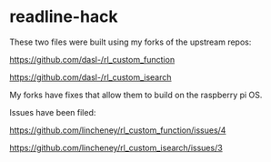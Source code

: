 # readline-hack
These two files were built using my forks of the upstream repos:

https://github.com/dasl-/rl_custom_function

https://github.com/dasl-/rl_custom_isearch

My forks have fixes that allow them to build on the raspberry pi OS.

Issues have been filed:

https://github.com/lincheney/rl_custom_function/issues/4

https://github.com/lincheney/rl_custom_isearch/issues/3
